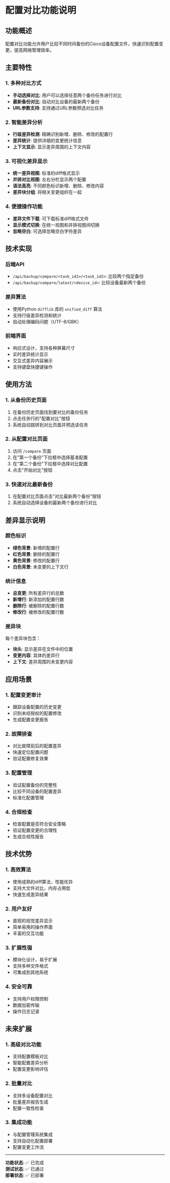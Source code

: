 # 配置对比功能说明

## 功能概述
配置对比功能允许用户比较不同时间备份的Cisco设备配置文件，快速识别配置变更，提高网络管理效率。

## 主要特性

### 1. 多种对比方式
- **手动选择对比**: 用户可以选择任意两个备份任务进行对比
- **最新备份对比**: 自动对比设备的最新两个备份
- **URL参数支持**: 支持通过URL参数预选对比任务

### 2. 智能差异分析
- **行级差异检测**: 精确识别新增、删除、修改的配置行
- **差异统计**: 提供详细的变更统计信息
- **上下文显示**: 显示差异周围的上下文内容

### 3. 可视化差异显示
- **统一差异视图**: 标准的diff格式显示
- **并排对比视图**: 左右分栏显示两个配置
- **语法高亮**: 不同颜色标识新增、删除、修改内容
- **差异块分组**: 将相关变更组织在一起

### 4. 便捷操作功能
- **差异文件下载**: 可下载标准diff格式文件
- **显示模式切换**: 在统一视图和并排视图间切换
- **忽略空白**: 可选择忽略空白字符差异

## 技术实现

### 后端API
- `/api/backup/compare/<task_id1>/<task_id2>`: 比较两个指定备份
- `/api/backup/compare/latest/<device_id>`: 比较设备最新两个备份

### 差异算法
- 使用Python `difflib` 库的 `unified_diff` 算法
- 支持行级差异检测和统计
- 自动处理编码问题（UTF-8/GBK）

### 前端界面
- 响应式设计，支持各种屏幕尺寸
- 实时差异统计显示
- 交互式差异内容展示
- 支持键盘快捷键操作

## 使用方法

### 1. 从备份历史页面
1. 在备份历史页面找到要对比的备份任务
2. 点击任务行的"配置对比"按钮
3. 系统自动跳转到对比页面并预选该任务

### 2. 从配置对比页面
1. 访问 `/compare` 页面
2. 在"第一个备份"下拉框中选择基准配置
3. 在"第二个备份"下拉框中选择对比配置
4. 点击"开始对比"按钮

### 3. 快速对比最新备份
1. 在配置对比页面点击"对比最新两个备份"按钮
2. 系统自动选择设备的最新两个备份进行对比

## 差异显示说明

### 颜色标识
- **绿色背景**: 新增的配置行
- **红色背景**: 删除的配置行
- **黄色背景**: 修改的配置行
- **白色背景**: 未变更的上下文行

### 统计信息
- **总变更**: 所有差异行的总数
- **新增行**: 新添加的配置行数
- **删除行**: 被删除的配置行数
- **修改行**: 被修改的配置行数

### 差异块
每个差异块包含：
- **块头**: 显示差异在文件中的位置
- **变更内容**: 具体的差异行
- **上下文**: 差异周围的未变更内容

## 应用场景

### 1. 配置变更审计
- 跟踪设备配置的历史变更
- 识别未经授权的配置修改
- 生成配置变更报告

### 2. 故障排查
- 对比故障前后的配置差异
- 快速定位配置问题
- 验证配置修复效果

### 3. 配置管理
- 验证配置备份的完整性
- 比较不同设备的配置差异
- 标准化配置管理

### 4. 合规检查
- 检查配置是否符合安全策略
- 验证配置变更的合理性
- 生成合规性报告

## 技术优势

### 1. 高效算法
- 使用成熟的diff算法，性能优异
- 支持大文件对比，内存占用低
- 快速生成差异结果

### 2. 用户友好
- 直观的视觉差异显示
- 简单易用的操作界面
- 丰富的交互功能

### 3. 扩展性强
- 模块化设计，易于扩展
- 支持多种文件格式
- 可集成到其他系统

### 4. 安全可靠
- 支持用户权限控制
- 数据加密传输
- 操作日志记录

## 未来扩展

### 1. 高级对比功能
- 支持配置模板对比
- 智能配置差异分析
- 配置变更影响评估

### 2. 批量对比
- 支持多设备配置对比
- 批量差异报告生成
- 配置一致性检查

### 3. 集成功能
- 与配置管理系统集成
- 支持自动化配置部署
- 配置变更工作流

---

**功能状态**: ✅ 已完成  
**测试状态**: ✅ 已通过  
**部署状态**: ✅ 已部署


